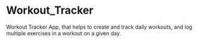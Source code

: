 # Workout_Tracker
Workout Tracker App, that helps to create and track daily workouts, and log multiple exercises in a workout on a given day.
